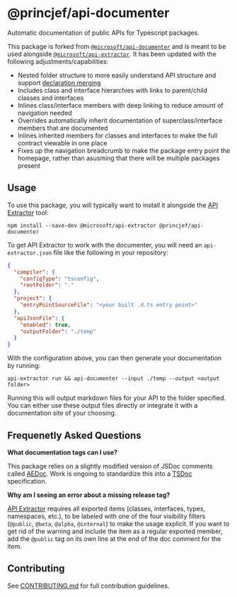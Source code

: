 # @princjef/api-documenter

Automatic documentation of public APIs for Typescript packages.

This package is forked from [`@microsoft/api-documenter`][api documenter] and is
meant to be used alongside [`@microsoft/api-extractor`][api extractor]. It has
been updated with the following adjustments/capabilities:

- Nested folder structure to more easily understand API structure and support
  [declaration merging][]
- Includes class and interface hierarchies with links to parent/child classes
  and interfaces
- Inlines class/interface members with deep linking to reduce amount of
  navigation needed
- Overrides automatically inherit documentation of superclass/interface members
  that are documented
- Inlines inherited members for classes and interfaces to make the full contract
  viewable in one place
- Fixes up the navigation breadcrumb to make the package entry point the
  homepage, rather than asusming that there will be multiple packages present

## Usage

To use this package, you will typically want to install it alongside the [API
Extractor][] tool:

```
npm install --save-dev @microsoft/api-extractor @princjef/api-documenter
```

To get API Extractor to work with the documenter, you will need an
`api-extractor.json` file like the following in your repository:

```json
{
  "compiler": {
    "configType": "tsconfig",
    "rootFolder": "."
  },
  "project": {
    "entryPointSourceFile": "<your built .d.ts entry point>"
  },
  "apiJsonFile": {
    "enabled": true,
    "outputFolder": "./temp"
  }
}
```

With the configuration above, you can then generate your documentation by
running:

```
api-extractor run && api-documenter --input ./temp --output <output folder>
```

Running this will output markdown files for your API to the folder specified.
You can either use these output files directly or integrate it with a
documentation site of your choosing.

## Frequenetly Asked Questions

**What documentation tags can I use?**

This package relies on a slightly modified version of JSDoc comments called
[AEDoc][]. Work is ongoing to standardize this into a [TSDoc][] specification.

**Why am I seeing an error about a missing release tag?**

[API Extractor][] requires all exported items (classes, interfaces, types,
namespaces, etc.), to be labeled with one of the four visibility filters
(`@public`, `@beta`, `@alpha`, `@internal`) to make the usage explicit. If you
want to get rid of the warning and include the item as a regular exported
member, add the `@public` tag on its own line at the end of the doc comment for
the item.

## Contributing

See [CONTRIBUTING.md][contributing] for full contribution guidelines.

[aedoc]: https://api-extractor.com/pages/tsdoc/syntax/
[tsdoc]: https://github.com/Microsoft/tsdoc
[api extractor]: https://api-extractor.com/
[api documenter]:
  https://github.com/Microsoft/web-build-tools/tree/master/apps/api-documenter
[declaration merging]:
  https://www.typescriptlang.org/docs/handbook/declaration-merging.html
[contributing]: ./CONTRIBUTING.md
